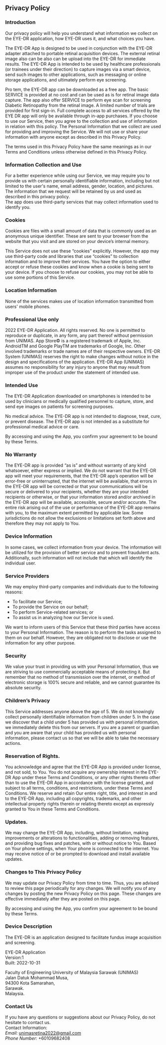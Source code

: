 Privacy Policy  
----------------

### Introduction  
Our privacy policy will help you understand what information we collect on the EYE-DR application, how EYE-DR uses it, and what choices you have.

The EYE-DR App is designed to be used in conjunction with the EYE-DR adapter attached to portable retinal acquisition devices. The external retinal image also can be also can be upload into the EYE-DR for immediate results. The EYE-DR App is intended to be used by healthcare professionals (or trainees under their direction) to capture images via a smart device, send such images to other applications, such as messaging or online storage applications, and ultimately perform eye screening. 

Pro tem, the EYE-DR app can be downloaded as a free app. The basic SERVICE is provided at no cost and can be used as is for retinal image data capture. The app also offer SERVICE to perform eye scan for screening Diabetic Retinopathy from the retinal image. A limited number of trials are provided for first sign-in. Full complete access to all services offered by the EYE DR app will only be available through in-app purchases.
If you choose to use our Service, then you agree to the collection and use of information in  relation with this policy. The Personal Information that we collect are used for providing and improving the Service. We will not use or share your information with anyone except as described in this Privacy Policy.  

The terms used in this Privacy Policy have the same meanings as in our Terms and Conditions unless otherwise  defined in this Privacy Policy.


### Information Collection and Use  
For a better experience while using our Service, we may require you to provide us with certain personally identifiable information, including but not limited to the user's name, email address, gender, location, and pictures. The information that we request will be retained by us and used as described in this privacy policy.  
The app does use third-party services that may collect information used to identify you. 

### Cookies  
Cookies are files with a small amount of data that is commonly used as an anonymous unique identifier. These are sent to your browser from the website that you visit and are stored on your device’s internal memory.  

This Service does not use these “cookies” explicitly. However, the app may use third-party code and libraries that use “cookies” to collection information and to improve their services. You have the option  to either accept or refuse these cookies and know when a cookie is being sent to your device. If you choose to refuse our cookies, you may not be able to use some portions of this Service.  

### Location Information  
None of the services makes use of location information transmitted from users' mobile phones.

### Professional Use only

2022 EYE-DR Application. All rights reserved. No one is permitted to reproduce or duplicate, in any form, any part thereof without permission from UNIMAS. App Store© is a registered trademark of Apple, Inc. AndroidTM and Google PlayTM are trademarks of Google, Inc. Other involved trademarks or trade names are of their respective owners. EYE-DR System (UNIMAS) reserves the right to make changes without notice in the design and specifications of the application.  EYE-DR App (UNIMAS) assumes no responsibility for any injury to anyone that may result from improper use of the product under the statement of intended use. 

### Intended Use
The EYE-DR Application downloaded on smartphones is intended to be used by clinicians or medically qualified personnel to capture, store, and send eye images on patients for screening purposes.

No medical advice. The EYE-DR app is not intended to diagnose, treat, cure, or prevent disease. The EYE-DR app is not intended as a substitute for professional medical advice or care. 

By accessing and using the App, you confirm your agreement to be bound by these Terms.

### No Warranty
The EYE-DR app is provided “as is” and without warranty of any kind whatsoever, either express or implied. We do not warrant that the EYE-DR app will meet your requirements, that the EYE-DR app’s operation will be error-free or uninterrupted, that the internet will be available, that errors in the EYE-DR app will be corrected or that your communications will be secure or delivered to your recipients, whether they are your intended recipients or otherwise, or that your information stored and/or archived in the EYE-DR app will be available, accessible, secure and/or accurate. The entire risk arising out of the use or performance of the EYE-DR app remains with you, to the maximum extent permitted by applicable law. Some jurisdictions do not allow the exclusions or limitations set forth above and therefore they may not apply to You.

### Device Information  
In some cases, we collect information from your device. The information will be utilized for the provision of better service and to prevent fraudulent acts. Additionally, such information will not include that which will identify the individual user.  

### Service Providers  
We may employ third-party companies and individuals due to the following reasons:  
* To facilitate our Service;
* To provide the Service on our behalf;
* To perform Service-related services; or
* To assist us in analyzing how our Service is used.  

We want to inform users of this Service that these third parties have access to your Personal Information. The reason is to perform the tasks assigned to them on our behalf. However, they are obligated not to disclose or use the information for any other purpose.  

### Security  
We value your trust in providing us with your Personal Information, thus we are striving to use commercially acceptable means of protecting it. But remember that no method of transmission over  the internet, or method of electronic storage is 100% secure and reliable, and we cannot guarantee its absolute security.  

### Children’s Privacy  
This Service addresses anyone above the age of 5. We do not knowingly collect personally identifiable information from children under 5. In the case we discover that a child under 5 has provided us with personal information, we immediately delete this from our servers. If you  are  a  parent  or  guardian and you are aware that your child has provided us with personal information, please contact us so that we will be able to take the necessary actions.  

### Reservation of Rights. 
You acknowledge and agree that the EYE-DR App is provided under license, and not sold, to You. You do not acquire any ownership interest in the EYE-DR App under these Terms and Conditions, or any other rights thereto other than to use the EYE-DR App in accordance with the license granted, and subject to all terms, conditions, and restrictions, under these Terms and Conditions. We reserve and retain Our entire right, title, and interest in and to the EYE-DR App, including all copyrights, trademarks, and other intellectual property rights therein or relating thereto except as expressly granted to You in these Terms and Conditions. 

### Updates. 
We may change the EYE-DR App, including, without limitation, making improvements or alterations to functionalities, adding or removing features, and providing bug fixes and patches, with or without notice to You. Based on Your phone settings, when Your phone is connected to the internet. You may receive notice of or be prompted to download and install available updates. 


### Changes to This Privacy Policy  
We may update our Privacy Policy from time to time. Thus, you are advised to review this page periodically for any changes. We will notify you of any changes by posting the new Privacy Policy on this page. These changes are effective immediately after they are posted on this page.  

By accessing and using the App, you confirm your agreement to be bound by these Terms.

### Device Description

The EYE-DR is an application designed to facilitate fundus image acquisition and screening.  

EYE-DR Application  
Version:1  
Built: 2022-10-31  

Faculty of Engineering
University of Malaysia Sarawak (UNIMAS)  
Jalan Datuk Mohammad Musa,  
94300 Kota Samarahan,  
Sarawak.  
Malaysia.

### Contact Us  
If you have any questions or suggestions about our Privacy Policy, do not hesitate to contact us.  
Contact Information:  
*Email:* unimasretina2022@gmail.com  
*Phone Number:* +60109682408
